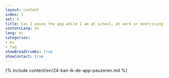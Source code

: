 ```yaml
---
layout: content
index: 1
set: 4
title: Can I pause the app while I am at school, at work or exercising?
contentLang: en
lang: es
categories:
- es
- faq
showBreadCrumbs: true
showContact: true
---
```

{% include content/en/24-kan-ik-de-app-pauzeren.md %}
